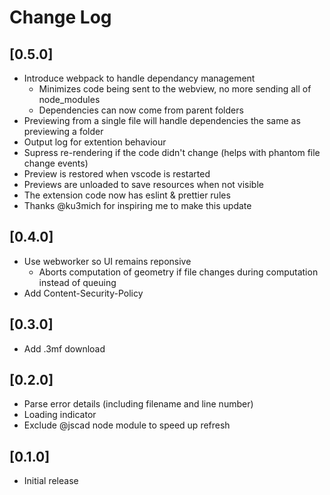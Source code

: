 # Change Log

## [0.5.0]

- Introduce webpack to handle dependancy management
  - Minimizes code being sent to the webview, no more sending all of node_modules
  - Dependencies can now come from parent folders
- Previewing from a single file will handle dependencies the same as previewing a folder
- Output log for extention behaviour
- Supress re-rendering if the code didn't change (helps with phantom file change events)
- Preview is restored when vscode is restarted
- Previews are unloaded to save resources when not visible
- The extension code now has eslint & prettier rules
- Thanks @ku3mich for inspiring me to make this update

## [0.4.0]

- Use webworker so UI remains reponsive
  - Aborts computation of geometry if file changes during computation instead of queuing
- Add Content-Security-Policy

## [0.3.0]

- Add .3mf download

## [0.2.0]

- Parse error details (including filename and line number)
- Loading indicator
- Exclude @jscad node module to speed up refresh

## [0.1.0]

- Initial release
